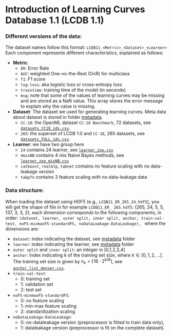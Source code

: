 # Introduction of Learning Curves Database 1.1 (LCDB 1.1)

### Different versions of the data:
The dataset names follow this format: `LCDB11_<Metric>_<Dataset>_<Learner>`
Each component represents different characteristics, explained as follows:
- **Metric**: 
    - `ER`: Error Rate
    - `AUC`: weighted One-vs-the-Rest (OvR) for multiclass 
    - `f1`: F1 score
    - `log-loss`: aka logistic loss or cross-entropy loss
    - `traintime`: training time of the model (in seconds)
    - `msg`: note that some of the values of learning curves may be missing and are stored as a NaN value. This array stores the error message to explain why the value is missing. 
- **Dataset**: The dataset we used for generating learning curves. Meta data about dataset is stored in folder [metadata](../metadata/). 
    - `CC-18`: the OpenML dataset `CC-18 Benchmark`, 72 datasets, see [`datasets_CC18_ids.csv`](../metadata/datasets_CC18_ids.csv). 
    - `265`: the superset of LCDB 1.0 and `CC-18`, 265 datasets, see [`datasets_FULL_ids.csv`](../metadata/datasets_FULL_ids.csv).
- **Learner**: we have two group here
    - `24` contains 24 learner, see [`learner_zoo.csv`](../metadata/learner_zoo.csv)
    - `4mixNB` contains 4 mix Naive Bayes methods, see [`learner_zoo_mixNB.csv`](../metadata/learner_zoo_mixNB.csv)
    - `catboost`, `realmlp`, `tabnet` contains no feature scaling with no data-leakage version
    - `tabpfn` contains 3 feature scaling with no data-leakage data

### Data structure: 
When loading the dataset using HDF5 (e.g., `LCDB11_ER_265_24.hdf5`), you will get the shape of file in for example `LCDB11_ER_ 265.hdf5`: (265, 24, 5, 5, 137, 3, 3, 2), each dimension corresponds to the following components, in order: 
`(dataset, learner, outer split, inner split, anchor, train-val-test, noFS-mixmaxFS-standardFS, noDataLeakage-DataLeakage), `
where the dimensions are:
  - `dataset`: index indicating the dataset, see [metadata](../metadata/) folder
  - `learner`: index indicating the learner, see [metadata](../metadata/) folder
  - `outer split` and `inner split`: an integer in [0,1,2,3,4]
  - `anchor`: index indicating $k$ of the training set size, where $k \in [0,1,2,...]$. The training set size is given by $n_k = \lceil 16 \cdot 2^{k/8} \rceil$, see [`anchor_list_denser.csv`](../metadata/anchor_list_denser.csv).
  - `train-val-test`: 
    - 0: training set
    - 1: validation set
    - 2: test set
  - `noFS-minmaxFS-standardFS`: 
    - 0: no feature scaling
    - 1: min-max feature scaling 
    - 2: standardization scaling
  - `noDataLeakage-DataLeakage`: 
    - 0: no-dataleakage version (preprocessor is fitted to train data only), 
    - 1: dataleakage version (preprocessor is fit on the complete dataset).